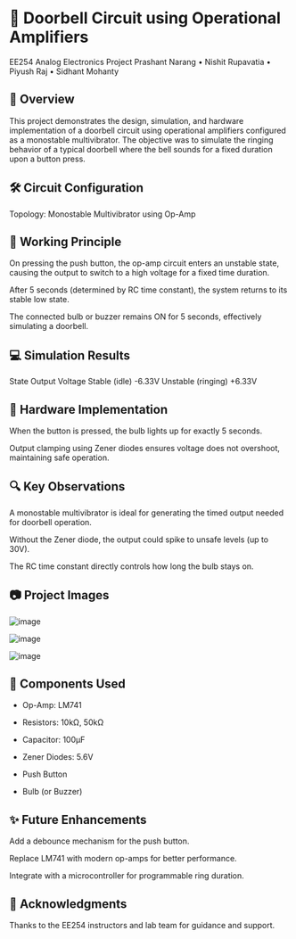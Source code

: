 # 🔔 Doorbell Circuit using Operational Amplifiers
EE254 Analog Electronics Project
Prashant Narang • Nishit Rupavatia • Piyush Raj • Sidhant Mohanty

## 📘 Overview
This project demonstrates the design, simulation, and hardware implementation of a doorbell circuit using operational amplifiers configured as a monostable multivibrator. The objective was to simulate the ringing behavior of a typical doorbell where the bell sounds for a fixed duration upon a button press.


## 🛠️ Circuit Configuration
Topology: Monostable Multivibrator using Op-Amp

## 🔄 Working Principle
On pressing the push button, the op-amp circuit enters an unstable state, causing the output to switch to a high voltage for a fixed time duration.

After 5 seconds (determined by RC time constant), the system returns to its stable low state.

The connected bulb or buzzer remains ON for 5 seconds, effectively simulating a doorbell.

## 💻 Simulation Results
State	Output Voltage
Stable (idle)	-6.33V
Unstable (ringing)	+6.33V

## 🔌 Hardware Implementation
When the button is pressed, the bulb lights up for exactly 5 seconds.

Output clamping using Zener diodes ensures voltage does not overshoot, maintaining safe operation.

## 🔍 Key Observations
A monostable multivibrator is ideal for generating the timed output needed for doorbell operation.

Without the Zener diode, the output could spike to unsafe levels (up to 30V).

The RC time constant directly controls how long the bulb stays on.

## 📷 Project Images

![image](https://github.com/user-attachments/assets/bb4bee76-0532-41ae-9ab2-550931a2f00d)

![image](https://github.com/user-attachments/assets/8c562b06-dba2-4f95-9cb3-c974c9c301ba)

![image](https://github.com/user-attachments/assets/b394db8f-697e-4e1a-bdc6-114172d5d76a)




## 🧰 Components Used
- Op-Amp: LM741

- Resistors: 10kΩ, 50kΩ

- Capacitor: 100μF

- Zener Diodes: 5.6V

- Push Button

- Bulb (or Buzzer)

## ✨ Future Enhancements
Add a debounce mechanism for the push button.

Replace LM741 with modern op-amps for better performance.

Integrate with a microcontroller for programmable ring duration.

## 🙌 Acknowledgments
Thanks to the EE254 instructors and lab team for guidance and support.

